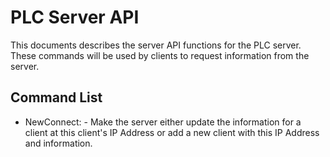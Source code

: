 # PLC Server API

This documents describes the server API functions for the PLC server. These commands will be used by clients to request information from the server.

## Command List

* NewConnect:<ClientInformationString> - Make the server either update the information for a client at this client's IP Address or add a new client with this IP Address and information.
